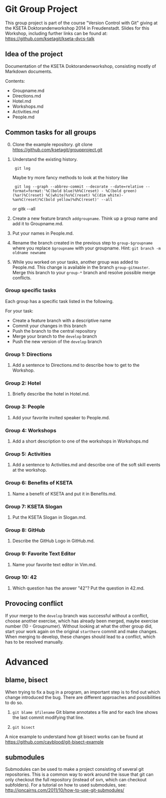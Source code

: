 # Git Group Project

This group project is part of the course "Version Control with Git" giving at
the KSETA Doktorandenworkshop 2014 in Freudenstadt.
Slides for this Workshop, including further links can be found at:
	https://github.com/ksetagit/kseta-dvcs-talk

## Idea of the project
Documentation of the KSETA Doktorandenworkshop, consisting mostly of Markdown
documents.

Contents:
- Groupname.md 
- Directions.md
- Hotel.md
- Workshops.md
- Activities.md
- People.md

## Common tasks for all groups

0. Clone the example repository.
		git clone https://github.com/ksetagit/groupproject.git

1. Understand the existing history.

		git log

	Maybe try more fancy methods to look at the history like

		git log --graph --abbrev-commit --decorate --date=relative --format=format:'%C(bold blue)%h%C(reset) - %C(bold green)(%ar)%C(reset) %C(white)%s%C(reset) %C(dim white)- %an%C(reset)%C(bold yellow)%d%C(reset)' --all
	or
		gitk --all

2. Create a new feature branch `addgroupname`. Think up a group name and add it
   to Groupname.md. 

2. Put your names in People.md.

2. Rename the branch created in the previous step to `group-$groupname` where
   you replace `$groupname` with your groupname.
   Hint: `git branch -m oldname newname`

4. While you worked on your tasks, another group was added to People.md. This
   change is available in the branch `group-gitmaster`. Merge this branch to
   your `group-*` branch and resolve possible merge conflicts.

### Group specific tasks
Each group has a specific task listed in the following. 

For your task:
- Create a feature branch with a descriptive name
- Commit your changes in this branch
- Push the branch to the central repository
- Merge your branch to the `develop` branch
- Push the new version of the `develop` branch

### Group 1: Directions

1. Add a sentence to Directions.md to describe how to get to the Workshop.

### Group 2: Hotel

1. Briefly describe the hotel in Hotel.md.

### Group 3: People

1. Add your favorite invited speaker to People.md.

### Group 4: Workshops

1. Add a short description to one of the workshops in Workshops.md

### Group 5: Activities

1. Add a sentence to Activities.md and describe one of the soft skill events at
   the workshop.

### Group 6: Benefits of KSETA

1. Name a benefit of KSETA and put it in Benefits.md.

### Group 7: KSETA Slogan

1. Put the KSETA Slogan in Slogan.md.

### Group 8: GitHub

1. Describe the GitHub Logo in GitHub.md.

### Group 9: Favorite Text Editor

1. Name your favorite text editor in Vim.md.

### Group 10: 42

1. Which question has the answer "42"? Put the question in 42.md.


## Provocing conflict

If your merge to the `develop` branch was successful without a conflict, choose
another exercise, which has already been merged, maybe exercise number (10 - Groupnumer).
Without looking at what the other group did, start your work again on the
original `starthere` commit and make changes. When merging to develop, these
changes should lead to a conflict, which has to be resolved manually.


# Advanced

## blame, bisect
When trying to fix a bug in a program, an important step is to find out which
change introduced the bug. There are different approaches and possibilities
to do so.

1. `git blame $filename`
Git blame annotates a file and for each line shows the last commit modifying
that line.

2. `git bisect`

A nice example to understand how git bisect works can be found at
	https://github.com/cayblood/git-bisect-example

## submodules
Submodules can be used to make a project consisting of several git repositories.
This is a common way to work around the issue that git can only checkout the
full repository (instead of svn, which can checkout subfolders).
For a tutorial on how to used submodules, see:
http://joncairns.com/2011/10/how-to-use-git-submodules/


<!--
# vim: set textwidth=80 wrap: 
-->

